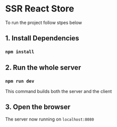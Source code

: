 # SSR React Store

To run the project follow stpes below

## 1. Install Dependencies
### `npm install`

## 2. Run the whole server
### `npm run dev`
This command builds both the server and the client 

## 3. Open the browser
The server now running on `localhost:8080`

